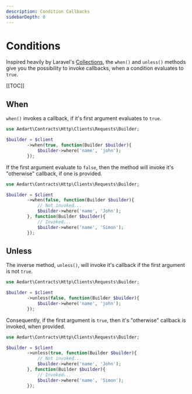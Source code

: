 ```yaml
---
description: Condition Callbacks
sidebarDepth: 0
---
```


# Conditions

Inspired heavily by Laravel's [Collections](https://laravel.com/docs/12.x/collections#method-when), the `when()` and `unless()` methods give you the possibility to invoke callbacks, when a condition evaluates to `true`. 

[[TOC]]

## When

`when()` invokes a callback, if it's first argument evaluates to `true`. 

```php
use Aedart\Contracts\Http\Clients\Requests\Builder;

$builder = $client
        ->when(true, function(Builder $builder){
            $builder->where('name', 'john');
        });
```

If the first argument evaluate to `false`, then the method will invoke it's "otherwise" callback, if one is provided.

```php
use Aedart\Contracts\Http\Clients\Requests\Builder;

$builder = $client
        ->when(false, function(Builder $builder){
            // Not invoked...
            $builder->where('name', 'John');
        }, function(Builder $builder){
            // Invoked...
            $builder->where('name', 'Simon');
        });
```

## Unless

The inverse method, `unless()`, will invoke it's callback if the first argument is not `true`.

```php
use Aedart\Contracts\Http\Clients\Requests\Builder;

$builder = $client
        ->unless(false, function(Builder $builder){
            $builder->where('name', 'john');
        });
```

Consequently, if the first argument is `true`, then it's "otherwise" callback is invoked, when provided.

```php
use Aedart\Contracts\Http\Clients\Requests\Builder;

$builder = $client
        ->unless(true, function(Builder $builder){
            // Not invoked...
            $builder->where('name', 'John');
        }, function(Builder $builder){
            // Invoked...
            $builder->where('name', 'Simon');
        });
```
